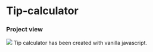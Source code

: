# Tip-calculator
### Project view
<img src="./project screenshot.jpg">
Tip calculator has been created with vanilla javascript.

